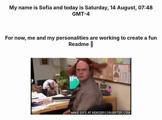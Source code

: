 


<div align="center">
<h3 >My name is Sofia and today is Saturday, 14 August, 07:48 GMT-4</h3><br>
<h3 >For now, me and my personalities are working to create a fun Readme 👋
</h3><br>
<img src='img/dwight.gif' alt='working...'/>
</div>

